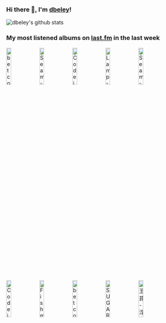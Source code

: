 ### Hi there 👋, I'm [dbeley](https://dbeley.ovh/en)!

![dbeley's github stats](https://github-readme-stats.vercel.app/api?username=dbeley)

### My most listened albums on [last.fm](https://www.last.fm/user/d_beley) in the last week

[<img src='https://lastfm.freetls.fastly.net/i/u/300x300/0bc2725c98dc6a327a5258e37e73225d.jpg' width='16%' height='16%' alt='betcover!! - 時間'>](https://www.last.fm/music/betcover%2521%2521/%25e6%2599%2582%25e9%2596%2593)&nbsp;
[<img src='https://lastfm.freetls.fastly.net/i/u/300x300/e5a83624f2aeeb18a8f2e7cab88b07e4.jpg' width='16%' height='16%' alt='Seam - The Pace is Glacial'>](https://www.last.fm/music/seam/the%2bpace%2bis%2bglacial)&nbsp;
[<img src='https://lastfm.freetls.fastly.net/i/u/300x300/df84bcbab48799f5e42fc6a15e385405.jpg' width='16%' height='16%' alt='Codeine - Dessau'>](https://www.last.fm/music/codeine/dessau)&nbsp;
[<img src='https://lastfm.freetls.fastly.net/i/u/300x300/4b5bd499be20581718de6c6632e67ced.jpg' width='16%' height='16%' alt='Lamp - ランプ幻想'>](https://www.last.fm/music/lamp/%25e3%2583%25a9%25e3%2583%25b3%25e3%2583%2597%25e5%25b9%25bb%25e6%2583%25b3)&nbsp;
[<img src='https://lastfm.freetls.fastly.net/i/u/300x300/cb98d906e9f34c9eccaa6d0fc3dc7c3b.png' width='16%' height='16%' alt='Seam - The Problem With Me'>](https://www.last.fm/music/seam/the%2bproblem%2bwith%2bme)&nbsp;
<br>
[<img src='https://lastfm.freetls.fastly.net/i/u/300x300/d498668c94e9650ae99217ec973aa9db.jpg' width='16%' height='16%' alt='Codeine - Frigid Stars'>](https://www.last.fm/music/codeine/frigid%2bstars)&nbsp;
[<img src='https://lastfm.freetls.fastly.net/i/u/300x300/1d2464d66aa0911429e12011d86451bc.jpg' width='16%' height='16%' alt='Fishmans - 宇宙 日本 世田谷 (Uchu Nippon Setagaya)'>](https://www.last.fm/music/fishmans/%25e5%25ae%2587%25e5%25ae%2599%2b%25e6%2597%25a5%25e6%259c%25ac%2b%25e4%25b8%2596%25e7%2594%25b0%25e8%25b0%25b7%2b%2528uchu%2bnippon%2bsetagaya%2529)&nbsp;
[<img src='https://lastfm.freetls.fastly.net/i/u/300x300/708102afdb6da161fcd5f27dc1a019c9.jpg' width='16%' height='16%' alt='betcover!! - 卵'>](https://www.last.fm/music/betcover%2521%2521/%25e5%258d%25b5)&nbsp;
[<img src='https://lastfm.freetls.fastly.net/i/u/300x300/ad375c7964274ad09f8a8cc7b5596bef.png' width='16%' height='16%' alt='SUGAR BABE - SONGS'>](https://www.last.fm/music/sugar%2bbabe/songs)&nbsp;
[<img src='https://lastfm.freetls.fastly.net/i/u/300x300/3ed14c661d98452bca64927dfa174303.jpg' width='16%' height='16%' alt='王菲 - 浮躁'>](https://www.last.fm/music/%25e7%258e%258b%25e8%258f%25b2/%25e6%25b5%25ae%25e8%25ba%2581)&nbsp;
<br>
